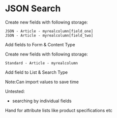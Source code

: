 # JSON Search

Create new fields with following storage:

```
JSON - Article - myrealcolumn[field_one]
JSON - Article - myrealcolumn[field_two]
```
Add fields to Form & Content Type


Create new fields with following storage:

```
Standard - Article - myrealcolumn

```
Add field to List & Search Type

Note:Can import values to save time

Untested:
- searching by individual fields

Hand for attribute lists like product specifications etc
